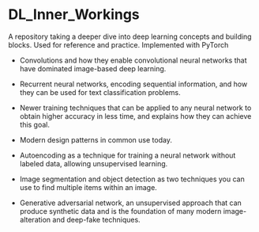 # DL_Inner_Workings
A repository taking a deeper dive into deep learning concepts and building blocks. Used for reference and practice. Implemented with PyTorch

* Convolutions and how they enable convolutional neural networks that have dominated image-based deep learning.

* Recurrent neural networks, encoding sequential information, and how they can be used for text classification problems.

* Newer training techniques that can be applied to any neural network to obtain higher accuracy in less time, and explains how they can achieve this goal.

* Modern design patterns in common use today.

* Autoencoding as a technique for training a neural network without labeled data, allowing unsupervised learning.

* Image segmentation and object detection as two techniques you can use to find multiple items within an image.

* Generative adversarial network, an unsupervised approach that can produce synthetic data and is the foundation of many modern image-alteration and deep-fake techniques.
